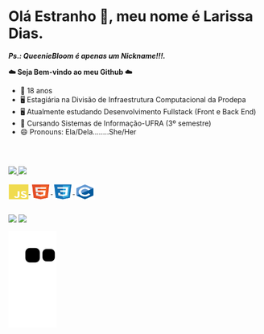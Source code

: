 # Olá Estranho 👋, meu nome é Larissa Dias.
***Ps.: QueenieBloom é apenas um Nickname!!!.*** 

 **☁️ Seja Bem-vindo ao meu Github ☁️**


- 🔭 18 anos
- 🖥️ Estagiária na Divisão de Infraestrutura Computacional da Prodepa
- 🖥️ Atualmente estudando Desenvolvimento Fullstack (Front e Back End)
- 🌱 Cursando Sistemas de Informação-UFRA (3º semestre)
- 😄 Pronouns: Ela/Dela........She/Her

##
&nbsp;
<div align-content = "space-evenly">  
  <a href="https://github.com/QueenieBloom">
  <img height="180em" src="https://github-readme-stats.vercel.app/api?username=QueenieBloom&show_icons=true&theme=dracula&include_all_commits=true&count_private=true">
  <img height="180em" src="https://github-readme-stats.vercel.app/api/top-langs/?username=QueenieBloom&layout=compact&langs_count=16&theme=dracula">
</div>

<div style="display: inline_block"><br>
  <img align="center" alt="Queenie-Js" height="30" width="40" src="https://raw.githubusercontent.com/devicons/devicon/master/icons/javascript/javascript-plain.svg">
  <img align="center" alt="Queenie-HTML" height="30" width="40" src="https://raw.githubusercontent.com/devicons/devicon/master/icons/html5/html5-original.svg">
  <img align="center" alt="Queenie-CSS" height="30" width="40" src="https://raw.githubusercontent.com/devicons/devicon/master/icons/css3/css3-original.svg">
  <img align="center" alt="Queenie-C" height="30" width="40" src="https://raw.githubusercontent.com/devicons/devicon/master/icons/c/c-original.svg">
</div>
  
  ##
 
<div> 
  <a href = "mailto:larissamoraesdias03@gmail.com"><img src="https://img.shields.io/badge/-Gmail-%23333?style=for-the-badge&logo=gmail&logoColor=white" target="_blank"></a>
  <a href="https://www.linkedin.com/in/larissa-dias-0740ba219" target="_blank"><img src="https://img.shields.io/badge/-LinkedIn-%230077B5?style=for-the-badge&logo=linkedin&logoColor=white" target="_blank"></a> 
 
  ![snake gif](https://github.com/QueenieBloom/QueenieBloom/blob/output/github-contribution-grid-snake.svg)
 
</div>


